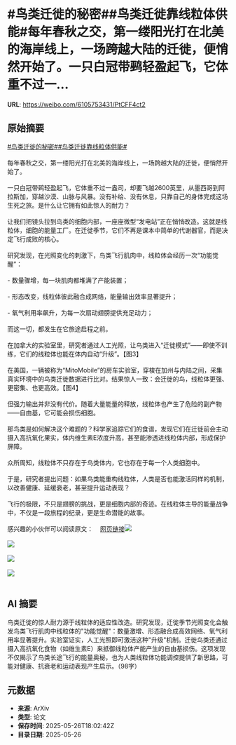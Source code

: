 # #鸟类迁徙的秘密##鸟类迁徙靠线粒体供能#每年春秋之交，第一缕阳光打在北美的海岸线上，一场跨越大陆的迁徙，便悄然开始了。一只白冠带鹀轻盈起飞，它体重不过一...

**URL**: https://weibo.com/6105753431/PtCFF4ct2

## 原始摘要

<a href="https://m.weibo.cn/search?containerid=231522type%3D1%26t%3D10%26q%3D%23%E9%B8%9F%E7%B1%BB%E8%BF%81%E5%BE%99%E7%9A%84%E7%A7%98%E5%AF%86%23&amp;extparam=%23%E9%B8%9F%E7%B1%BB%E8%BF%81%E5%BE%99%E7%9A%84%E7%A7%98%E5%AF%86%23" data-hide=""><span class="surl-text">#鸟类迁徙的秘密#</span></a><a href="https://m.weibo.cn/search?containerid=231522type%3D1%26t%3D10%26q%3D%23%E9%B8%9F%E7%B1%BB%E8%BF%81%E5%BE%99%E9%9D%A0%E7%BA%BF%E7%B2%92%E4%BD%93%E4%BE%9B%E8%83%BD%23&amp;extparam=%23%E9%B8%9F%E7%B1%BB%E8%BF%81%E5%BE%99%E9%9D%A0%E7%BA%BF%E7%B2%92%E4%BD%93%E4%BE%9B%E8%83%BD%23" data-hide=""><span class="surl-text">#鸟类迁徙靠线粒体供能#</span></a><br><br>每年春秋之交，第一缕阳光打在北美的海岸线上，一场跨越大陆的迁徙，便悄然开始了。<br><br>一只白冠带鹀轻盈起飞，它体重不过一盎司，却要飞越2600英里，从墨西哥到阿拉斯加，穿越沙漠、山脉与风暴。没有补给、没有休息，只靠自己的身体完成这场生死之旅。是什么让它拥有如此惊人的耐力？<br><br>让我们把镜头拉到鸟类的细胞内部，一座座微型“发电站”正在悄悄改造。这就是线粒体，细胞的能量工厂。在迁徙季节，它们不再是课本中简单的代谢器官，而是决定飞行成败的核心。<br><br>研究发现，在光照变化的刺激下，鸟类飞行肌肉中，线粒体会经历一次“功能觉醒”：<br><br>- 数量骤增，每一块肌肉都堆满了产能装置；<br><br>- 形态改变，线粒体彼此融合成网络，能量输出效率显著提升；<br><br>- 氧气利用率飙升，为每一次扇动翅膀提供充足动力；<br><br>而这一切，都发生在它旅途启程之前。<br><br>在加拿大的实验室里，研究者通过人工光照，让鸟类进入“迁徙模式”——即使不训练，它们的线粒体也能在体内自动“升级”。【图3】<br><br>在美国，一辆被称为“MitoMobile”的房车实验室，穿梭在加州与内陆之间，采集真实环境中的鸟类迁徙数据进行比对。结果惊人一致：会迁徙的鸟，线粒体更强、更密集、也更高效。【图4】<br><br>但强力输出并非没有代价。随着大量能量的释放，线粒体也产生了危险的副产物——自由基，它可能会损伤细胞。<br><br>那鸟类是如何解决这个难题的？科学家追踪它们的食谱，发现它们在迁徙前会主动摄入高抗氧化果实，体内维生素E浓度升高，甚至能渗透进线粒体内部，形成保护屏障。<br><br>众所周知，线粒体不只存在于鸟类体内，它也存在于每一个人类细胞中。<br><br>于是，研究者提出问题：如果鸟类能重构线粒体，人类是否也能激活同样的机制，以改善健康、延缓衰老，甚至提升运动表现？<br><br>飞行的极限，不只是翅膀的挑战，更是细胞内部的奇迹。在线粒体主导的能量战争中，不仅是一段旅程的纪录，更是生命潜能的故事。<br><br>感兴趣的小伙伴可以阅读原文：<a href="https://weibo.cn/sinaurl?u=https%3A%2F%2Fwww.quantamagazine.org%2Fturbocharged-mitochondria-power-birds-epic-migratory-journeys-20250519%2F" data-hide=""><span class="url-icon"><img style="width: 1rem;height: 1rem" src="https://h5.sinaimg.cn/upload/2015/09/25/3/timeline_card_small_web_default.png" referrerpolicy="no-referrer"></span><span class="surl-text">网页链接</span></a><img style="" src="https://tvax3.sinaimg.cn/large/006Fd7o3gy1i1t0i9mfpnj31tk1z4x6q.jpg" referrerpolicy="no-referrer"><br><br><img style="" src="https://tvax3.sinaimg.cn/large/006Fd7o3gy1i1t0i9dpajj30zk0k04qp.jpg" referrerpolicy="no-referrer"><br><br><img style="" src="https://tvax2.sinaimg.cn/large/006Fd7o3gy1i1t0ia94ccj30zk0nswyi.jpg" referrerpolicy="no-referrer"><br><br><img style="" src="https://tvax1.sinaimg.cn/large/006Fd7o3gy1i1t0ie54icj31k50x51kz.jpg" referrerpolicy="no-referrer"><br><br>

## AI 摘要

鸟类迁徙的惊人耐力源于线粒体的适应性改造。研究发现，迁徙季节光照变化会触发鸟类飞行肌肉中线粒体的"功能觉醒"：数量激增、形态融合成高效网络、氧气利用率显著提升。实验室证实，人工光照即可激活这种"升级"机制。迁徙鸟类还通过摄入高抗氧化食物（如维生素E）来抵御线粒体产能产生的自由基损伤。这项发现不仅揭示了鸟类长途飞行的能量奥秘，也为人类线粒体功能调控提供了新思路，可能对健康、抗衰老和运动表现产生启示。（98字）

## 元数据

- **来源**: ArXiv
- **类型**: 论文
- **保存时间**: 2025-05-26T18:02:42Z
- **目录日期**: 2025-05-26
